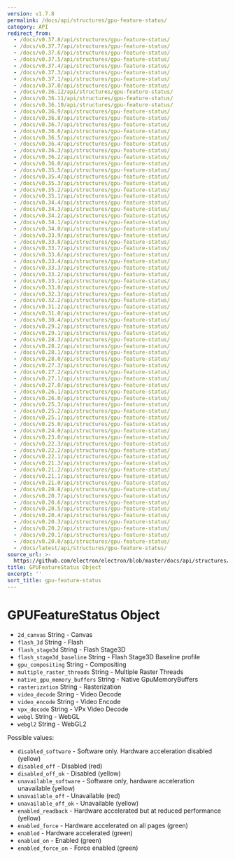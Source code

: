 ```yaml
---
version: v1.7.8
permalink: /docs/api/structures/gpu-feature-status/
category: API
redirect_from:
  - /docs/v0.37.8/api/structures/gpu-feature-status/
  - /docs/v0.37.7/api/structures/gpu-feature-status/
  - /docs/v0.37.6/api/structures/gpu-feature-status/
  - /docs/v0.37.5/api/structures/gpu-feature-status/
  - /docs/v0.37.4/api/structures/gpu-feature-status/
  - /docs/v0.37.3/api/structures/gpu-feature-status/
  - /docs/v0.37.1/api/structures/gpu-feature-status/
  - /docs/v0.37.0/api/structures/gpu-feature-status/
  - /docs/v0.36.12/api/structures/gpu-feature-status/
  - /docs/v0.36.11/api/structures/gpu-feature-status/
  - /docs/v0.36.10/api/structures/gpu-feature-status/
  - /docs/v0.36.9/api/structures/gpu-feature-status/
  - /docs/v0.36.8/api/structures/gpu-feature-status/
  - /docs/v0.36.7/api/structures/gpu-feature-status/
  - /docs/v0.36.6/api/structures/gpu-feature-status/
  - /docs/v0.36.5/api/structures/gpu-feature-status/
  - /docs/v0.36.4/api/structures/gpu-feature-status/
  - /docs/v0.36.3/api/structures/gpu-feature-status/
  - /docs/v0.36.2/api/structures/gpu-feature-status/
  - /docs/v0.36.0/api/structures/gpu-feature-status/
  - /docs/v0.35.5/api/structures/gpu-feature-status/
  - /docs/v0.35.4/api/structures/gpu-feature-status/
  - /docs/v0.35.3/api/structures/gpu-feature-status/
  - /docs/v0.35.2/api/structures/gpu-feature-status/
  - /docs/v0.35.1/api/structures/gpu-feature-status/
  - /docs/v0.34.4/api/structures/gpu-feature-status/
  - /docs/v0.34.3/api/structures/gpu-feature-status/
  - /docs/v0.34.2/api/structures/gpu-feature-status/
  - /docs/v0.34.1/api/structures/gpu-feature-status/
  - /docs/v0.34.0/api/structures/gpu-feature-status/
  - /docs/v0.33.9/api/structures/gpu-feature-status/
  - /docs/v0.33.8/api/structures/gpu-feature-status/
  - /docs/v0.33.7/api/structures/gpu-feature-status/
  - /docs/v0.33.6/api/structures/gpu-feature-status/
  - /docs/v0.33.4/api/structures/gpu-feature-status/
  - /docs/v0.33.3/api/structures/gpu-feature-status/
  - /docs/v0.33.2/api/structures/gpu-feature-status/
  - /docs/v0.33.1/api/structures/gpu-feature-status/
  - /docs/v0.33.0/api/structures/gpu-feature-status/
  - /docs/v0.32.3/api/structures/gpu-feature-status/
  - /docs/v0.32.2/api/structures/gpu-feature-status/
  - /docs/v0.31.2/api/structures/gpu-feature-status/
  - /docs/v0.31.0/api/structures/gpu-feature-status/
  - /docs/v0.30.4/api/structures/gpu-feature-status/
  - /docs/v0.29.2/api/structures/gpu-feature-status/
  - /docs/v0.29.1/api/structures/gpu-feature-status/
  - /docs/v0.28.3/api/structures/gpu-feature-status/
  - /docs/v0.28.2/api/structures/gpu-feature-status/
  - /docs/v0.28.1/api/structures/gpu-feature-status/
  - /docs/v0.28.0/api/structures/gpu-feature-status/
  - /docs/v0.27.3/api/structures/gpu-feature-status/
  - /docs/v0.27.2/api/structures/gpu-feature-status/
  - /docs/v0.27.1/api/structures/gpu-feature-status/
  - /docs/v0.27.0/api/structures/gpu-feature-status/
  - /docs/v0.26.1/api/structures/gpu-feature-status/
  - /docs/v0.26.0/api/structures/gpu-feature-status/
  - /docs/v0.25.3/api/structures/gpu-feature-status/
  - /docs/v0.25.2/api/structures/gpu-feature-status/
  - /docs/v0.25.1/api/structures/gpu-feature-status/
  - /docs/v0.25.0/api/structures/gpu-feature-status/
  - /docs/v0.24.0/api/structures/gpu-feature-status/
  - /docs/v0.23.0/api/structures/gpu-feature-status/
  - /docs/v0.22.3/api/structures/gpu-feature-status/
  - /docs/v0.22.2/api/structures/gpu-feature-status/
  - /docs/v0.22.1/api/structures/gpu-feature-status/
  - /docs/v0.21.3/api/structures/gpu-feature-status/
  - /docs/v0.21.2/api/structures/gpu-feature-status/
  - /docs/v0.21.1/api/structures/gpu-feature-status/
  - /docs/v0.21.0/api/structures/gpu-feature-status/
  - /docs/v0.20.8/api/structures/gpu-feature-status/
  - /docs/v0.20.7/api/structures/gpu-feature-status/
  - /docs/v0.20.6/api/structures/gpu-feature-status/
  - /docs/v0.20.5/api/structures/gpu-feature-status/
  - /docs/v0.20.4/api/structures/gpu-feature-status/
  - /docs/v0.20.3/api/structures/gpu-feature-status/
  - /docs/v0.20.2/api/structures/gpu-feature-status/
  - /docs/v0.20.1/api/structures/gpu-feature-status/
  - /docs/v0.20.0/api/structures/gpu-feature-status/
  - /docs/latest/api/structures/gpu-feature-status/
source_url: >-
  https://github.com/electron/electron/blob/master/docs/api/structures/gpu-feature-status.md
title: GPUFeatureStatus Object
excerpt: ''
sort_title: gpu-feature-status
---
```




<!--


                                      ::::
                                    :o+//+o:
                                    +o    oo-
                                    :o+//oo/+o/
                                      -::-   -oo:
                                               /s/
                      -::::::::-                :s/  :::--
                  :+oo+////////+:        -:/+oo/ :s:-///++oo+:
                /o+:                -/+oo+/:-     +o-      -:+o:
               /s:              -:+o+/:           -o+         :s/
              -s/            -/oo/:                /s-         +s-
              -s/         -/oo/-                   -s/         /s-
               oo       :+o/-                       oo         oo
               -s/    :oo/                          /s-       /s-
                :s/ :oo:              -::-          /s-      /s:
                  -+o/               /ssss/         :s:    -+o-
                 :o+--               /ssss/         :s:   :o+-
                :s/  +o:              -::-          /s-   --
               -s/    :+o/-                         /s-
               oo       -+o+-                       oo
              -s/         -/oo/-                   -s/
             -+soo+:         -/oo/:                /s-      /oooo+-
             o+   :s:           -:+o+/:-          -o+      /s:  -oo
             oo:--/s:       ::      -:+oo+/:-     -/-      /s/--:o+
              :+++/-        :s:          -:/+ooo++//////++oo//+o+:
                             /s:                --::::::--
                              /s/              /s-
                               :oo:          :oo:
                                 /oo/-    -/oo/
                                   -/+oooo+/-





                   _______  _______  _______  _______  __
                  |       ||       ||       ||       ||  |
                  |  _____||_     _||   _   ||    _  ||  |
                  | |_____   |   |  |  | |  ||   |_| ||  |
                  |_____  |  |   |  |  |_|  ||    ___||__|
                   _____| |  |   |  |       ||   |     __
                  |_______|  |___|  |_______||___|    |__|


    This file is generated automatically, so it should not be edited.

    To make changes, head over to the electron/electron repository:

    https://github.com/electron/electron/blob/master/docs/api/structures/gpu-feature-status.md

    Thanks!

-->
# GPUFeatureStatus Object

*   `2d_canvas` String - Canvas
*   `flash_3d` String - Flash
*   `flash_stage3d` String - Flash Stage3D
*   `flash_stage3d_baseline` String - Flash Stage3D Baseline profile
*   `gpu_compositing` String - Compositing
*   `multiple_raster_threads` String - Multiple Raster Threads
*   `native_gpu_memory_buffers` String - Native GpuMemoryBuffers
*   `rasterization` String - Rasterization
*   `video_decode` String - Video Decode
*   `video_encode` String - Video Encode
*   `vpx_decode` String - VPx Video Decode
*   `webgl` String - WebGL
*   `webgl2` String - WebGL2

Possible values:

*   `disabled_software` - Software only. Hardware acceleration disabled (yellow)
*   `disabled_off` - Disabled (red)
*   `disabled_off_ok` - Disabled (yellow)
*   `unavailable_software` - Software only, hardware acceleration unavailable (yellow)
*   `unavailable_off` - Unavailable (red)
*   `unavailable_off_ok` - Unavailable (yellow)
*   `enabled_readback` - Hardware accelerated but at reduced performance (yellow)
*   `enabled_force` - Hardware accelerated on all pages (green)
*   `enabled` - Hardware accelerated (green)
*   `enabled_on` - Enabled (green)
*   `enabled_force_on` - Force enabled (green)
